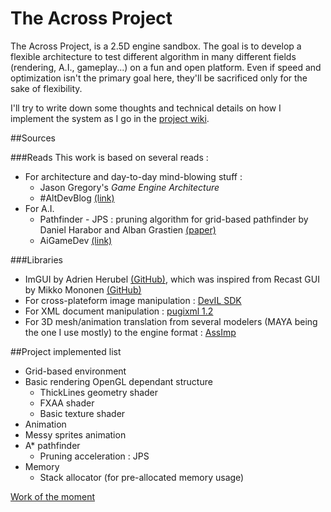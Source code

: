 <script>
  (function(i,s,o,g,r,a,m){i['GoogleAnalyticsObject']=r;i[r]=i[r]||function(){
  (i[r].q=i[r].q||[]).push(arguments)},i[r].l=1*new Date();a=s.createElement(o),
  m=s.getElementsByTagName(o)[0];a.async=1;a.src=g;m.parentNode.insertBefore(a,m)
  })(window,document,'script','//www.google-analytics.com/analytics.js','ga');

  ga('create', 'UA-45375729-1', 'github.com');
  ga('send', 'pageview');

</script>

The Across Project
=============
The Across Project, is a 2.5D engine sandbox. The goal is to develop a flexible architecture to test different algorithm in many different fields (rendering, A.I., gameplay...) on a fun and open platform.
Even if speed and optimization isn't the primary goal here, they'll be sacrificed only for the sake of flexibility.

I'll try to write down some thoughts and technical details on how I implement the system as I go in the [project wiki](https://github.com/FlorianDeconinck/AcrossProject/wiki).

##Sources

###Reads
This work is based on several reads : 
* For architecture and day-to-day mind-blowing stuff :
  * Jason Gregory's *Game Engine Architecture*
  * #AltDevBlog [(link)](http://www.altdevblogaday.com/)
* For A.I. 
  * Pathfinder - JPS : pruning algorithm for grid-based pathfinder by Daniel Harabor and Alban Grastien [(paper)](http://users.cecs.anu.edu.au/~dharabor/data/papers/harabor-grastien-socs12.pdf)
  * AiGameDev [(link)](http://aigamedev.com/)

###Libraries
* ImGUI by Adrien Herubel [(GitHub)](https://github.com/AdrienHerubel/imgui), which was inspired from Recast GUI by Mikko Mononen [(GitHub)](https://github.com/memononen/recastnavigation)
* For cross-plateform image manipulation :  [DevIL SDK](http://openil.sourceforge.net/)
* For XML document manipulation : [pugixml 1.2](http://pugixml.org/)
* For 3D mesh/animation translation from several modelers (MAYA being the one I use mostly) to the engine format : [AssImp](http://assimp.sourceforge.net/)

##Project implemented list
* Grid-based environment
* Basic rendering OpenGL dependant structure
  * ThickLines geometry shader
  * FXAA shader
  * Basic texture shader
* Animation
 * Messy sprites animation
* A* pathfinder
  * Pruning acceleration : JPS
* Memory
  * Stack allocator (for pre-allocated memory usage) 



[Work of the moment](https://github.com/FlorianDeconinck/AcrossProject/wiki/Across-Wiki---News#and-now-on-the-across-project)
